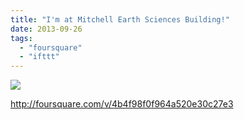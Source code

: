 ```yaml
---
title: "I'm at Mitchell Earth Sciences Building!"
date: 2013-09-26
tags: 
  - "foursquare"
  - "ifttt"
---
```


![](images/staticmap?center=37.42640695890645,-122.1727055311203&zoom=16&size=710x440&maptype=roadmap&sensor=false&markers=color:red%7C37.42640695890645,-122.1727055311203)  
  
http://foursquare.com/v/4b4f98f0f964a520e30c27e3
